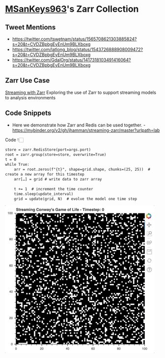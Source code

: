 # [MSanKeys963](https://github.com/MSanKeys963/)'s Zarr Collection

## Tweet Mentions

- https://twitter.com/tswetnam/status/1565708621303885824?s=20&t=CVDZBpbgEyEnUm9BLXboxg
- https://twitter.com/latlong_blog/status/1543726888908009472?s=20&t=CVDZBpbgEyEnUm9BLXboxg
- https://twitter.com/GdalOrg/status/1417318103491416064?s=20&t=CVDZBpbgEyEnUm9BLXboxg

## Zarr Use Case

[Streaming with Zarr](https://medium.com/pangeo/streaming-zarr-ccf0d518b1c0) Exploring the use of Zarr to support streaming models to analysis environments



## Code Snippets

- Here we demonstrate how Zarr and Redis can be used together. - https://mybinder.org/v2/gh/jhamman/streaming-zarr/master?urlpath=lab

Code 👇🏻

```
store = zarr.RedisStore(port=args.port)
root = zarr.group(store=store, overwrite=True)
t = 0
while True:
    arr = root.zeros(f"{t}", shape=grid.shape, chunks=(25, 25))  # create a new array for this timestep
    arr[…] = grid # write data to zarr array
    
    t += 1  # increment the time counter
    time.sleep(update_interval)
    grid = update(grid, N)  # evolve the model one time step
```

![image2](/_data/steph237/screenshots/zarr_streaming.gif)